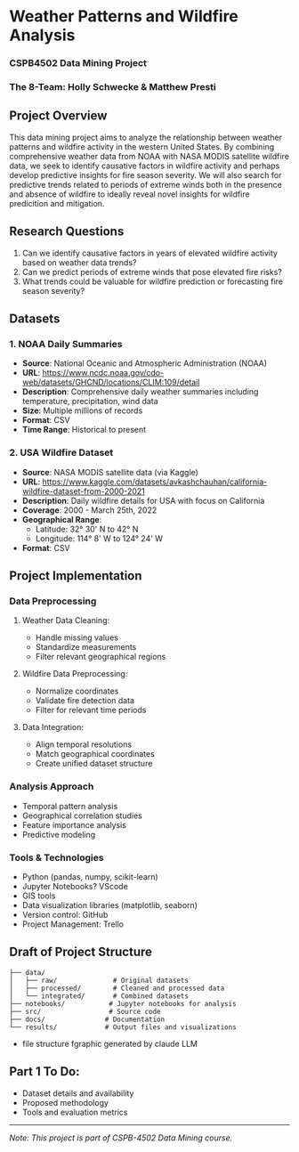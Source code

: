 # Weather Patterns and Wildfire Analysis 
### CSPB4502 Data Mining Project
### The 8-Team: Holly Schwecke & Matthew Presti 



## Project Overview
This data mining project aims to analyze the relationship between weather patterns and wildfire activity in the western United States. By combining comprehensive weather data from NOAA with NASA MODIS satellite wildfire data, we seek to identify causative factors in wildfire activity and perhaps develop predictive insights for fire season severity. We will also search for predictive trends related to periods of extreme winds both in the presence and absence of wildfire to ideally reveal novel insights for wildfire predicition and mitigation.  

## Research Questions
1. Can we identify causative factors in years of elevated wildfire activity based on weather data trends?
2. Can we predict periods of extreme winds that pose elevated fire risks?
3. What trends could be valuable for wildfire prediction or forecasting fire season severity?

## Datasets

### 1. NOAA Daily Summaries
- **Source**: National Oceanic and Atmospheric Administration (NOAA)
- **URL**: https://www.ncdc.noaa.gov/cdo-web/datasets/GHCND/locations/CLIM:109/detail
- **Description**: Comprehensive daily weather summaries including temperature, precipitation, wind data
- **Size**: Multiple millions of records
- **Format**: CSV
- **Time Range**: Historical to present

### 2. USA Wildfire Dataset
- **Source**: NASA MODIS satellite data (via Kaggle)
- **URL**: https://www.kaggle.com/datasets/avkashchauhan/california-wildfire-dataset-from-2000-2021
- **Description**: Daily wildfire details for USA with focus on California
- **Coverage**: 2000 - March 25th, 2022
- **Geographical Range**: 
  - Latitude: 32° 30' N to 42° N
  - Longitude: 114° 8' W to 124° 24' W
- **Format**: CSV

## Project Implementation 

### Data Preprocessing
1. Weather Data Cleaning:
   - Handle missing values
   - Standardize measurements
   - Filter relevant geographical regions

2. Wildfire Data Preprocessing:
   - Normalize coordinates
   - Validate fire detection data
   - Filter for relevant time periods

3. Data Integration:
   - Align temporal resolutions
   - Match geographical coordinates
   - Create unified dataset structure

### Analysis Approach
- Temporal pattern analysis
- Geographical correlation studies
- Feature importance analysis
- Predictive modeling

### Tools & Technologies
- Python (pandas, numpy, scikit-learn)
- Jupyter Notebooks? VScode
- GIS tools
- Data visualization libraries (matplotlib, seaborn)
- Version control: GitHub
- Project Management: Trello

## Draft of Project Structure
```
├── data/
│   ├── raw/              # Original datasets
│   ├── processed/        # Cleaned and processed data
│   └── integrated/       # Combined datasets
├── notebooks/           # Jupyter notebooks for analysis
├── src/                 # Source code
├── docs/               # Documentation
└── results/            # Output files and visualizations
```
* file structure fgraphic generated by claude LLM
  
## Part 1 To Do:
- Dataset details and availability
- Proposed methodology
- Tools and evaluation metrics
---
*Note: This project is part of CSPB-4502 Data Mining course.*

